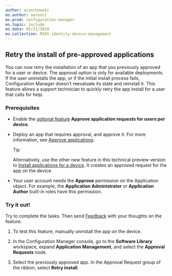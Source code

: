 ```yaml
---
author: aczechowski
ms.author: aaroncz
ms.prod: configuration-manager
ms.topic: include
ms.date: 05/21/2019
ms.collection: M365-identity-device-management
---
```


## <a name="bkmk_retry"></a> Retry the install of pre-approved applications

<!--4336307-->

You can now retry the installation of an app that you previously approved for a user or device. The approval option is only for available deployments. If the user uninstalls the app, or if the initial install process fails, Configuration Manager doesn't reevaluate its state and reinstall it. This feature allows a support technician to quickly retry the app install for a user that calls for help.

### Prerequisites

- Enable the [optional feature](/sccm/core/servers/manage/install-in-console-updates#bkmk_options) **Approve application requests for users per device**.  

- Deploy an app that requires approval, and approve it. For more information, see [Approve applications](/sccm/apps/deploy-use/app-approval#bkmk_email-approve).  

    > [!Tip]  
    > Alternatively, use the other new feature in this technical preview version to [Install applications for a device](#bkmk_device-app). It creates an approved request for the app on the device.  

- Your user account needs the **Approve** permission on the Application object. For example, the **Application Administrator** or **Application Author** built-in roles have this permission.

### Try it out!

Try to complete the tasks. Then send [Feedback](/sccm/core/understand/find-help#product-feedback) with your thoughts on the feature.

1. To test this feature, manually uninstall the app on the device.

1. In the Configuration Manager console, go to the **Software Library** workspace, expand **Application Management**, and select the **Approval Requests** node.

1. Select the previously approved app. In the Approval Request group of the ribbon, select **Retry install**.
